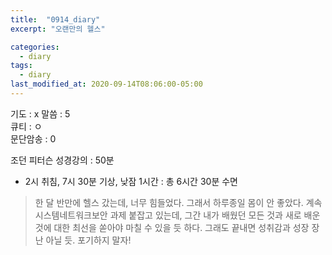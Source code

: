```yaml
---
title:  "0914_diary"
excerpt: "오랜만의 헬스"

categories:
  - diary
tags:
  - diary
last_modified_at: 2020-09-14T08:06:00-05:00
---
```


기도 : x
말씀 : 5  
큐티 : ㅇ  
문단암송 : 0 
  
조던 피터슨 성경강의 : 50분

-  2시 취침, 7시 30분 기상, 낮잠 1시간 : 총 6시간 30분 수면  

> 한 달 반만에 헬스 갔는데, 너무 힘들었다. 그래서 하루종일 몸이 안 좋았다. 계속 시스템네트워크보안 과제 붙잡고 있는데, 그간 내가 배웠던 모든 것과 새로 배운 것에 대한 최선을 쏟아야 마칠 수 있을 듯 하다. 그래도 끝내면 성취감과 성장 장난 아닐 듯. 포기하지 말자!